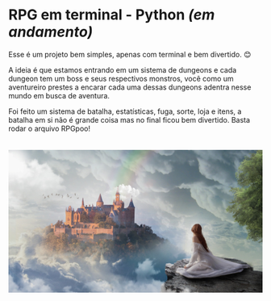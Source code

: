 ﻿# RPG em terminal - Python <i>(em andamento)</i>

Esse é um projeto bem simples, apenas com terminal e bem divertido. 😊

A ideia é que estamos entrando em um sistema de dungeons e cada dungeon tem um boss e seus respectivos monstros, você como um aventureiro prestes a encarar cada uma dessas dungeons adentra nesse mundo em busca de aventura. 

Foi feito um sistema de batalha, estatísticas, fuga, sorte, loja e itens, a batalha em si não é grande coisa mas no final ficou bem divertido.
Basta rodar o arquivo RPGpoo!
<br><br><br>
<img src='./images/rpg.jpg'>
